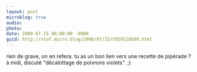 ```yaml
---
layout: post
microblog: true
audio: 
photo: 
date: 2008-07-15 00:00:00 -0000
guid: http://xtof.micro.blog/2008/07/15/t859218560.html
---
```

rien de grave, on en refera. tu as un bon lien vers une recette de pipérade ? à midi, discuté "décalottage de poivrons violets". ;)
